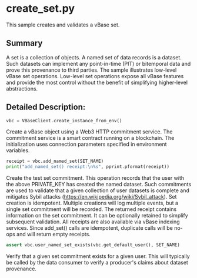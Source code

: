 # create_set.py
This sample creates and validates a vBase set.

## Summary
A set is a collection of objects.
A named set of data records is a dataset.
Such datasets can implement any point-in-time (PIT) or bitemporal data
and prove this provenance to third parties.
The sample illustrates low-level vBase set operations.
Low-level set operations expose all vBase features and provide the most control
without the benefit of simplifying higher-level abstractions.

## Detailed Description:

```python
vbc = VBaseClient.create_instance_from_env()
```
Create a vBase object using a Web3 HTTP commitment service.
The commitment service is a smart contract running on a blockchain.
The initialization uses connection parameters specified in environment variables.

```python
receipt = vbc.add_named_set(SET_NAME)
print("add_named_set() receipt:\n%s", pprint.pformat(receipt))
```
Create the test set commitment.
This operation records that the user with the above PRIVATE_KEY
has created the named dataset.
Such commitments are used to validate that a given collection of user datasets is complete
and mitigates Sybil attacks (https://en.wikipedia.org/wiki/Sybil_attack).
Set creation is idempotent.
Multiple creations will log multiple events, but a single set commitment will be recorded.
The returned receipt contains information on the set commitment.
It can be optionally retained to simplify subsequent validation.
All receipts are also available via vBase indexing services.
Since add_set() calls are idempotent,
duplicate calls will be no-ops and will return empty receipts.

```python
assert vbc.user_named_set_exists(vbc.get_default_user(), SET_NAME)
```
Verify that a given set commitment exists for a given user.
This will typically be called by the data consumer to verify
a producer's claims about dataset provenance.
